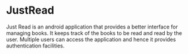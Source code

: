 # JustRead

Just Read is an android application that provides a better interface for managing books.
It keeps track of the books to be read and read by the user. Multiple users can access the application and hence it provides authentication facilities.
